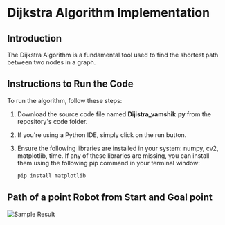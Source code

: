 # Dijkstra Algorithm Implementation

## Introduction
The Dijkstra Algorithm is a fundamental tool used to find the shortest path between two nodes in a graph.

## Instructions to Run the Code
To run the algorithm, follow these steps:

1. Download the source code file named **Dijistra_vamshik.py** from the repository's code folder.
2. If you're using a Python IDE, simply click on the run button. 
3. Ensure the following libraries are installed in your system: numpy, cv2, matplotlib, time.
   If any of these libraries are missing, you can install them using the following pip command in your terminal window:

   ```bash
   pip install matplotlib

## Path of a point Robot from Start and Goal point
![Sample Result](https://github.com/kalavagunta-vamshi/DIjkstra-path-planning/raw/main/path.jpg)



